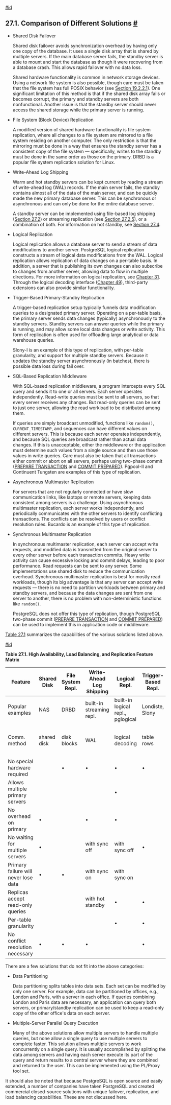 [#id](#DIFFERENT-REPLICATION-SOLUTIONS)

## 27.1. Comparison of Different Solutions [#](#DIFFERENT-REPLICATION-SOLUTIONS)

* Shared Disk Failover

  Shared disk failover avoids synchronization overhead by having only one copy of the database. It uses a single disk array that is shared by multiple servers. If the main database server fails, the standby server is able to mount and start the database as though it were recovering from a database crash. This allows rapid failover with no data loss.

  Shared hardware functionality is common in network storage devices. Using a network file system is also possible, though care must be taken that the file system has full POSIX behavior (see [Section 19.2.2.1](creating-cluster#CREATING-CLUSTER-NFS)). One significant limitation of this method is that if the shared disk array fails or becomes corrupt, the primary and standby servers are both nonfunctional. Another issue is that the standby server should never access the shared storage while the primary server is running.

* File System (Block Device) Replication

  A modified version of shared hardware functionality is file system replication, where all changes to a file system are mirrored to a file system residing on another computer. The only restriction is that the mirroring must be done in a way that ensures the standby server has a consistent copy of the file system — specifically, writes to the standby must be done in the same order as those on the primary. DRBD is a popular file system replication solution for Linux.

* Write-Ahead Log Shipping

  Warm and hot standby servers can be kept current by reading a stream of write-ahead log (WAL) records. If the main server fails, the standby contains almost all of the data of the main server, and can be quickly made the new primary database server. This can be synchronous or asynchronous and can only be done for the entire database server.

  A standby server can be implemented using file-based log shipping ([Section 27.2](warm-standby)) or streaming replication (see [Section 27.2.5](warm-standby#STREAMING-REPLICATION)), or a combination of both. For information on hot standby, see [Section 27.4](hot-standby).

* Logical Replication

  Logical replication allows a database server to send a stream of data modifications to another server. PostgreSQL logical replication constructs a stream of logical data modifications from the WAL. Logical replication allows replication of data changes on a per-table basis. In addition, a server that is publishing its own changes can also subscribe to changes from another server, allowing data to flow in multiple directions. For more information on logical replication, see [Chapter 31](logical-replication). Through the logical decoding interface ([Chapter 49](logicaldecoding)), third-party extensions can also provide similar functionality.

* Trigger-Based Primary-Standby Replication

  A trigger-based replication setup typically funnels data modification queries to a designated primary server. Operating on a per-table basis, the primary server sends data changes (typically) asynchronously to the standby servers. Standby servers can answer queries while the primary is running, and may allow some local data changes or write activity. This form of replication is often used for offloading large analytical or data warehouse queries.

  Slony-I is an example of this type of replication, with per-table granularity, and support for multiple standby servers. Because it updates the standby server asynchronously (in batches), there is possible data loss during fail over.

* SQL-Based Replication Middleware

  With SQL-based replication middleware, a program intercepts every SQL query and sends it to one or all servers. Each server operates independently. Read-write queries must be sent to all servers, so that every server receives any changes. But read-only queries can be sent to just one server, allowing the read workload to be distributed among them.

  If queries are simply broadcast unmodified, functions like `random()`, `CURRENT_TIMESTAMP`, and sequences can have different values on different servers. This is because each server operates independently, and because SQL queries are broadcast rather than actual data changes. If this is unacceptable, either the middleware or the application must determine such values from a single source and then use those values in write queries. Care must also be taken that all transactions either commit or abort on all servers, perhaps using two-phase commit ([PREPARE TRANSACTION](sql-prepare-transaction) and [COMMIT PREPARED](sql-commit-prepared)). Pgpool-II and Continuent Tungsten are examples of this type of replication.

* Asynchronous Multimaster Replication

  For servers that are not regularly connected or have slow communication links, like laptops or remote servers, keeping data consistent among servers is a challenge. Using asynchronous multimaster replication, each server works independently, and periodically communicates with the other servers to identify conflicting transactions. The conflicts can be resolved by users or conflict resolution rules. Bucardo is an example of this type of replication.

* Synchronous Multimaster Replication

  In synchronous multimaster replication, each server can accept write requests, and modified data is transmitted from the original server to every other server before each transaction commits. Heavy write activity can cause excessive locking and commit delays, leading to poor performance. Read requests can be sent to any server. Some implementations use shared disk to reduce the communication overhead. Synchronous multimaster replication is best for mostly read workloads, though its big advantage is that any server can accept write requests — there is no need to partition workloads between primary and standby servers, and because the data changes are sent from one server to another, there is no problem with non-deterministic functions like `random()`.

  PostgreSQL does not offer this type of replication, though PostgreSQL two-phase commit ([PREPARE TRANSACTION](sql-prepare-transaction) and [COMMIT PREPARED](sql-commit-prepared)) can be used to implement this in application code or middleware.

[Table 27.1](different-replication-solutions#HIGH-AVAILABILITY-MATRIX) summarizes the capabilities of the various solutions listed above.

[#id](#HIGH-AVAILABILITY-MATRIX)

**Table 27.1. High Availability, Load Balancing, and Replication Feature Matrix**

| Feature                              | Shared Disk | File System Repl. | Write-Ahead Log Shipping | Logical Repl.                     | Trigger-​Based Repl. | SQL Repl. Middle-ware | Async. MM Repl. | Sync. MM Repl.           |
| ------------------------------------ | ----------- | ----------------- | ------------------------ | --------------------------------- | -------------------- | --------------------- | --------------- | ------------------------ |
| Popular examples                     | NAS         | DRBD              | built-in streaming repl. | built-in logical repl., pglogical | Londiste, Slony      | pgpool-II             | Bucardo         |                          |
| Comm. method                         | shared disk | disk blocks       | WAL                      | logical decoding                  | table rows           | SQL                   | table rows      | table rows and row locks |
| No special hardware required         |             | •                 | •                        | •                                 | •                    | •                     | •               | •                        |
| Allows multiple primary servers      |             |                   |                          | •                                 |                      | •                     | •               | •                        |
| No overhead on primary               | •           |                   | •                        | •                                 |                      | •                     |                 |                          |
| No waiting for multiple servers      | •           |                   | with sync off            | with sync off                     | •                    |                       | •               |                          |
| Primary failure will never lose data | •           | •                 | with sync on             | with sync on                      |                      | •                     |                 | •                        |
| Replicas accept read-only queries    |             |                   | with hot standby         | •                                 | •                    | •                     | •               | •                        |
| Per-table granularity                |             |                   |                          | •                                 | •                    |                       | •               | •                        |
| No conflict resolution necessary     | •           | •                 | •                        |                                   | •                    | •                     |                 | •                        |


There are a few solutions that do not fit into the above categories:

* Data Partitioning

  Data partitioning splits tables into data sets. Each set can be modified by only one server. For example, data can be partitioned by offices, e.g., London and Paris, with a server in each office. If queries combining London and Paris data are necessary, an application can query both servers, or primary/standby replication can be used to keep a read-only copy of the other office's data on each server.

* Multiple-Server Parallel Query Execution

  Many of the above solutions allow multiple servers to handle multiple queries, but none allow a single query to use multiple servers to complete faster. This solution allows multiple servers to work concurrently on a single query. It is usually accomplished by splitting the data among servers and having each server execute its part of the query and return results to a central server where they are combined and returned to the user. This can be implemented using the PL/Proxy tool set.

It should also be noted that because PostgreSQL is open source and easily extended, a number of companies have taken PostgreSQL and created commercial closed-source solutions with unique failover, replication, and load balancing capabilities. These are not discussed here.